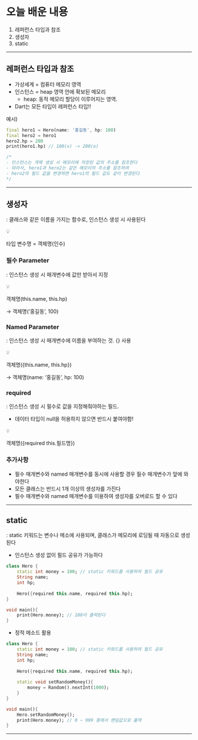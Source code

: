 # 오늘 배운 내용

1. 레퍼런스 타입과 참조
2. 생성자
3. static

---

## 레퍼런스 타입과 참조

- 가상세계 = 컴퓨터 메모리 영역
- 인스턴스 = heap 영역 안에 확보된 메모리
    - heap: 동적 메모리 할당이 이루어지는 영역.
- Dart는 모든 타입이 레퍼런스 타입!!

예시)

```dart
final hero1 = Hero(name: '홍길동', hp: 100)
final hero2 = hero1
hero2.hp = 200
print(hero1.hp) // 100(x) -> 200(o)

/*
- 인스턴스는 객체 생성 시 메모리에 저장된 값의 주소를 참조한다
- 따라서, hero1과 hero2는 같은 메모리의 주소를 참조하며
- hero2의 필드 값을 변경하면 hero1의 필드 값도 같이 변경된다
*/
```

---

## 생성자

: 클래스와 같은 이름을 가지는 함수로, 인스턴스 생성 시 사용된다

<aside>
💡

타입 변수명 = 객체명(인수)

</aside>

### 필수 Parameter

: 인스턴스 생성 시 매개변수에 값만 받아서 지정

<aside>
💡

객체명(this.name, this.hp)

→ 객체명(‘홍길동’, 100)

</aside>

### Named Parameter

: 인스턴스 생성 시 매개변수에 이름을 부여하는 것. {} 사용 

<aside>
💡

객체명({this.name, this.hp})

→ 객체명(name: ‘홍길동’, hp: 100)

</aside>

### required

: 인스턴스 생성 시 필수로 값을 지정해줘야하는 필드. 

- 데이터 타입이 null을 허용하지 않으면 반드시 붙여야함!

<aside>
💡

객체명({required this.필드명})

</aside>

### 추가사항

- 필수 매개변수와 named 매개변수를 동시에 사용할 경우 필수 매개변수가 앞에 와야한다
- 모든 클래스는 반드시 1개 이상의 생성자를 가진다
- 필수 매개변수와 named 매개변수를 이용하여 생성자를 오버로드 할 수 있다

---

## static

: static 키워드는 변수나 메소에 사용되며, 클래스가 메모리에 로딩될 때 자동으로 생성된다

- 인스턴스 생성 없이 필드 공유가 가능하다

```dart
class Hero {
    static int money = 100; // static 키워드를 사용하여 필드 공유
	String name;
	int hp;
	
	Hero({required this.name, required this.hp);
}

void main(){
	print(Hero.money); // 100이 출력된다
}
```

- 정적 메소드 활용

```dart
class Hero {
	static int money = 100; // static 키워드를 사용하여 필드 공유
	String name;
	int hp;
	
	Hero({required this.name, required this.hp);
	
	static void setRandomMoney(){
		money = Random().nextInt(1000);
	}
}

void main(){
	Hero.setRandomMoney();
	print(Hero.money); // 0 ~ 999 중에서 랜덤값으로 출력
}
```

---